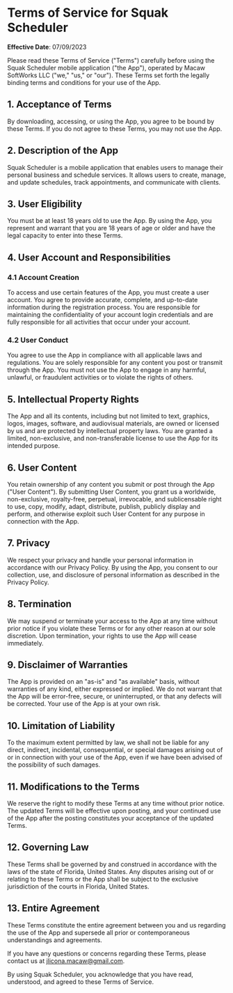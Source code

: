# Terms of Service for Squak Scheduler

**Effective Date**: 07/09/2023

Please read these Terms of Service ("Terms") carefully before using the Squak Scheduler mobile application ("the App"), operated by Macaw SoftWorks LLC ("we," "us," or "our"). These Terms set forth the legally binding terms and conditions for your use of the App.

## 1. Acceptance of Terms
By downloading, accessing, or using the App, you agree to be bound by these Terms. If you do not agree to these Terms, you may not use the App.

## 2. Description of the App
Squak Scheduler is a mobile application that enables users to manage their personal business and schedule services. It allows users to create, manage, and update schedules, track appointments, and communicate with clients.

## 3. User Eligibility
You must be at least 18 years old to use the App. By using the App, you represent and warrant that you are 18 years of age or older and have the legal capacity to enter into these Terms.

## 4. User Account and Responsibilities
### 4.1 Account Creation
To access and use certain features of the App, you must create a user account. You agree to provide accurate, complete, and up-to-date information during the registration process. You are responsible for maintaining the confidentiality of your account login credentials and are fully responsible for all activities that occur under your account.

### 4.2 User Conduct
You agree to use the App in compliance with all applicable laws and regulations. You are solely responsible for any content you post or transmit through the App. You must not use the App to engage in any harmful, unlawful, or fraudulent activities or to violate the rights of others.

## 5. Intellectual Property Rights
The App and all its contents, including but not limited to text, graphics, logos, images, software, and audiovisual materials, are owned or licensed by us and are protected by intellectual property laws. You are granted a limited, non-exclusive, and non-transferable license to use the App for its intended purpose.

## 6. User Content
You retain ownership of any content you submit or post through the App ("User Content"). By submitting User Content, you grant us a worldwide, non-exclusive, royalty-free, perpetual, irrevocable, and sublicensable right to use, copy, modify, adapt, distribute, publish, publicly display and perform, and otherwise exploit such User Content for any purpose in connection with the App.

## 7. Privacy
We respect your privacy and handle your personal information in accordance with our Privacy Policy. By using the App, you consent to our collection, use, and disclosure of personal information as described in the Privacy Policy.

## 8. Termination
We may suspend or terminate your access to the App at any time without prior notice if you violate these Terms or for any other reason at our sole discretion. Upon termination, your rights to use the App will cease immediately.

## 9. Disclaimer of Warranties
The App is provided on an "as-is" and "as available" basis, without warranties of any kind, either expressed or implied. We do not warrant that the App will be error-free, secure, or uninterrupted, or that any defects will be corrected. Your use of the App is at your own risk.

## 10. Limitation of Liability
To the maximum extent permitted by law, we shall not be liable for any direct, indirect, incidental, consequential, or special damages arising out of or in connection with your use of the App, even if we have been advised of the possibility of such damages.

## 11. Modifications to the Terms
We reserve the right to modify these Terms at any time without prior notice. The updated Terms will be effective upon posting, and your continued use of the App after the posting constitutes your acceptance of the updated Terms.

## 12. Governing Law
These Terms shall be governed by and construed in accordance with the laws of the state of Florida, United States. Any disputes arising out of or relating to these Terms or the App shall be subject to the exclusive jurisdiction of the courts in Florida, United States.

## 13. Entire Agreement
These Terms constitute the entire agreement between you and us regarding the use of the App and supersede all prior or contemporaneous understandings and agreements.

If you have any questions or concerns regarding these Terms, please contact us at jlicona.macaw@gmail.com.

By using Squak Scheduler, you acknowledge that you have read, understood, and agreed to these Terms of Service.

